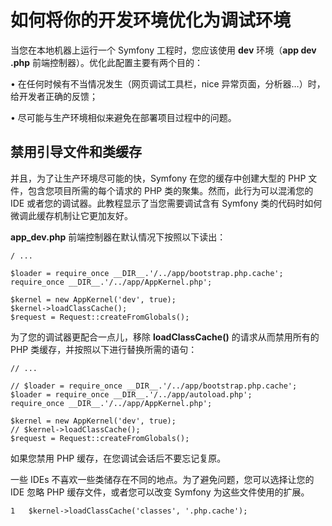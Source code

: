# 如何将你的开发环境优化为调试环境

当您在本地机器上运行一个 Symfony 工程时，您应该使用 **dev** 环境（**app dev .php** 前端控制器）。优化此配置主要有两个目的：

•	在任何时候有不当情况发生（网页调试工具栏，nice 异常页面，分析器…）时，给开发者正确的反馈；

•	尽可能与生产环境相似来避免在部署项目过程中的问题。

## 禁用引导文件和类缓存

并且，为了让生产环境尽可能的快，Symfony 在您的缓存中创建大型的 PHP 文件，包含您项目所需的每个请求的 PHP 类的聚集。然而，此行为可以混淆您的 IDE 或者您的调试器。此教程显示了当您需要调试含有 Symfony 类的代码时如何微调此缓存机制让它更加友好。

**app_dev.php** 前端控制器在默认情况下按照以下读出：

```
/ ...

$loader = require_once __DIR__.'/../app/bootstrap.php.cache';
require_once __DIR__.'/../app/AppKernel.php';

$kernel = new AppKernel('dev', true);
$kernel->loadClassCache();
$request = Request::createFromGlobals();
```

为了您的调试器更配合一点儿，移除 **loadClassCache()** 的请求从而禁用所有的 PHP 类缓存，并按照以下进行替换所需的语句：

```
// ...

// $loader = require_once __DIR__.'/../app/bootstrap.php.cache';
$loader = require_once __DIR__.'/../app/autoload.php';
require_once __DIR__.'/../app/AppKernel.php';

$kernel = new AppKernel('dev', true);
// $kernel->loadClassCache();
$request = Request::createFromGlobals();
```

如果您禁用 PHP 缓存，在您调试会话后不要忘记复原。

一些 IDEs 不喜欢一些类储存在不同的地点。为了避免问题，您可以选择让您的 IDE 忽略 PHP 缓存文件，或者您可以改变 Symfony 为这些文件使用的扩展。

```
1	$kernel->loadClassCache('classes', '.php.cache');

```





